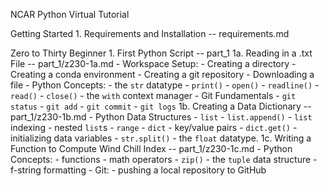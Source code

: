 NCAR Python Virtual Tutorial

Getting Started
    1. Requirements and Installation -- requirements.md

Zero to Thirty Beginner 
    1. First Python Script -- part_1
        1a.  Reading in a .txt File -- part_1/z230-1a.md
            - Workspace Setup:
                - Creating a directory
                - Creating a conda environment
                - Creating a git repository
                - Downloading a file
            - Python Concepts:
                - the `str` datatype
                - `print()`
                - `open()`
                - `readline()`
                - `read()`
                - `close()`
                - the `with` context manager
            - Git Fundamentals
                - `git status`
                - `git add`
                - `git commit`
                - `git logs`
        1b. Creating a Data Dictionary -- part_1/z230-1b.md
            -  Python Data Structures
                - `list` 
                    - `list.append()`
                    - `list` indexing
                    - nested `list`s
                - `range`
                - `dict` 
                    - key/value pairs
                    - `dict.get()`
            - initializing data variables
            - `str.split()`
            - the `float` datatype.
        1c. Writing a Function to Compute Wind Chill Index -- part_1/z230-1c.md
            - Python Concepts:
                - functions
                - math operators
                - `zip()`
                - the `tuple` data structure
                - f-string formatting
            - Git:
                - pushing a local repository to GitHub
